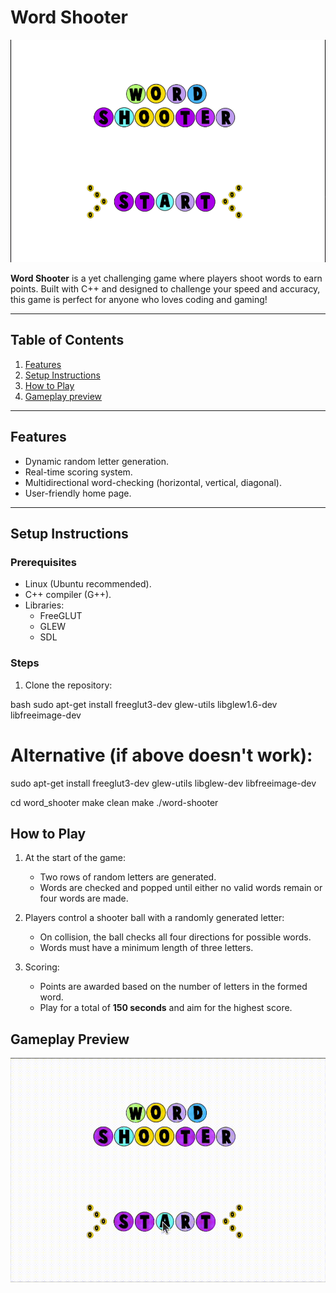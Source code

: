 # Word Shooter

![Project Screenshot](.assets/gameprev.png)

**Word Shooter** is a yet challenging game where players shoot words to earn points. Built with C++ and designed to challenge your speed and accuracy, this game is perfect for anyone who loves coding and gaming!

---

## Table of Contents
1. [Features](#features)
2. [Setup Instructions](#setup-instructions)
3. [How to Play](#how-to-play)
4. [Gameplay preview](#gameplay-preview)

---

## Features
- Dynamic random letter generation.
- Real-time scoring system.
- Multidirectional word-checking (horizontal, vertical, diagonal).
- User-friendly home page.

---

## Setup Instructions
### Prerequisites
- Linux (Ubuntu recommended).
- C++ compiler (G++).
- Libraries:
  - FreeGLUT
  - GLEW
  - SDL

### Steps
1. Clone the repository:
   
bash
   sudo apt-get install freeglut3-dev glew-utils libglew1.6-dev libfreeimage-dev
   # Alternative (if above doesn't work):
   sudo apt-get install freeglut3-dev glew-utils libglew-dev libfreeimage-dev
    
   cd word_shooter
   make clean
   make
   ./word-shooter

## How to Play
1. At the start of the game:
   - Two rows of random letters are generated.
   - Words are checked and popped until either no valid words remain or four words are made.
   
2. Players control a shooter ball with a randomly generated letter:
   - On collision, the ball checks all four directions for possible words.
   - Words must have a minimum length of three letters.

3. Scoring:
   - Points are awarded based on the number of letters in the formed word.
   - Play for a total of **150 seconds** and aim for the highest score.

## Gameplay Preview
![Project Demo](.assets/gameplay.gif)
